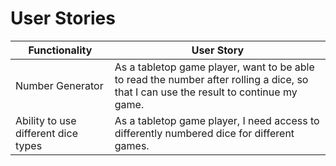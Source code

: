 # User Stories

| Functionality | User Story |
|--------------|------------|
| Number Generator | As a tabletop game player, want to be able to read the number after rolling a dice, so that I can use the result to continue my game.
| Ability to use different dice types | As a tabletop game player, I need access to differently numbered dice for different games. |
